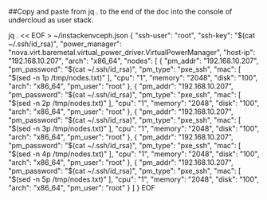 ##Copy and paste from jq . to the end of the doc into the console of undercloud as user stack.

jq . << EOF > ~/instackenvceph.json
{
  "ssh-user": "root",
  "ssh-key": "$(cat ~/.ssh/id_rsa)",
  "power_manager": "nova.virt.baremetal.virtual_power_driver.VirtualPowerManager",
  "host-ip": "192.168.10.207",
  "arch": "x86_64",
  "nodes": [
    {
      "pm_addr": "192.168.10.207",
      "pm_password": "$(cat ~/.ssh/id_rsa)",
      "pm_type": "pxe_ssh",
      "mac": [
        "$(sed -n 1p /tmp/nodes.txt)"
      ],
      "cpu": "1",
      "memory": "2048",
      "disk": "100",
      "arch": "x86_64",
      "pm_user": "root"
    },
    {
      "pm_addr": "192.168.10.207",
      "pm_password": "$(cat ~/.ssh/id_rsa)",
      "pm_type": "pxe_ssh",
      "mac": [
        "$(sed -n 2p /tmp/nodes.txt)"
      ],
      "cpu": "1",
      "memory": "2048",
      "disk": "100",
      "arch": "x86_64",
      "pm_user": "root"
    },
    {
      "pm_addr": "192.168.10.207",
      "pm_password": "$(cat ~/.ssh/id_rsa)",
      "pm_type": "pxe_ssh",
      "mac": [
        "$(sed -n 3p /tmp/nodes.txt)"
      ],
      "cpu": "1",
      "memory": "2048",
      "disk": "100",
      "arch": "x86_64",
      "pm_user": "root"
    },
    {
      "pm_addr": "192.168.10.207",
      "pm_password": "$(cat ~/.ssh/id_rsa)",
      "pm_type": "pxe_ssh",
      "mac": [
        "$(sed -n 4p /tmp/nodes.txt)"
      ],
      "cpu": "1",
      "memory": "2048",
      "disk": "100",
      "arch": "x86_64",
      "pm_user": "root"
    },
    {
      "pm_addr": "192.168.10.207",
      "pm_password": "$(cat ~/.ssh/id_rsa)",
      "pm_type": "pxe_ssh",
      "mac": [
        "$(sed -n 5p /tmp/nodes.txt)"
      ],
      "cpu": "1",
      "memory": "2048",
      "disk": "100",
      "arch": "x86_64",
      "pm_user": "root"
    }
  ]
}
EOF
